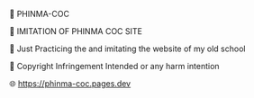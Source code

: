 💚 PHINMA-COC

🚩 IMITATION OF PHINMA COC SITE

🚨 Just Practicing the and imitating the website of my old school

🚨 Copyright Infringement Intended or any harm intention

🌐 https://phinma-coc.pages.dev
